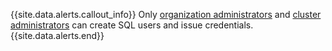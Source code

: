 {{site.data.alerts.callout_info}}
Only [organization administrators](authorization.html#organization-administrator-legacy) and [cluster administrators](authorization.html#cluster-administrator) can create SQL users and issue credentials.
{{site.data.alerts.end}}
